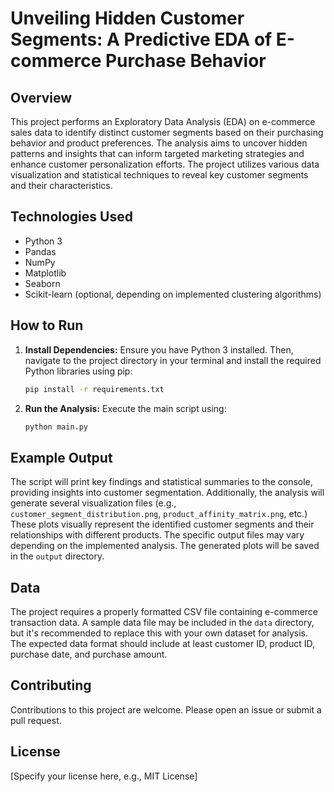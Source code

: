 # Unveiling Hidden Customer Segments: A Predictive EDA of E-commerce Purchase Behavior

## Overview

This project performs an Exploratory Data Analysis (EDA) on e-commerce sales data to identify distinct customer segments based on their purchasing behavior and product preferences.  The analysis aims to uncover hidden patterns and insights that can inform targeted marketing strategies and enhance customer personalization efforts.  The project utilizes various data visualization and statistical techniques to reveal key customer segments and their characteristics.

## Technologies Used

* Python 3
* Pandas
* NumPy
* Matplotlib
* Seaborn
* Scikit-learn (optional, depending on implemented clustering algorithms)


## How to Run

1. **Install Dependencies:**  Ensure you have Python 3 installed.  Then, navigate to the project directory in your terminal and install the required Python libraries using pip:

   ```bash
   pip install -r requirements.txt
   ```

2. **Run the Analysis:** Execute the main script using:

   ```bash
   python main.py
   ```

## Example Output

The script will print key findings and statistical summaries to the console, providing insights into customer segmentation.  Additionally, the analysis will generate several visualization files (e.g., `customer_segment_distribution.png`, `product_affinity_matrix.png`, etc.)  These plots visually represent the identified customer segments and their relationships with different products.  The specific output files may vary depending on the implemented analysis.  The generated plots will be saved in the `output` directory.


## Data

The project requires a properly formatted CSV file containing e-commerce transaction data.  A sample data file may be included in the `data` directory, but it's recommended to replace this with your own dataset for analysis. The expected data format should include at least customer ID, product ID, purchase date, and purchase amount.

## Contributing

Contributions to this project are welcome. Please open an issue or submit a pull request.


## License

[Specify your license here, e.g., MIT License]